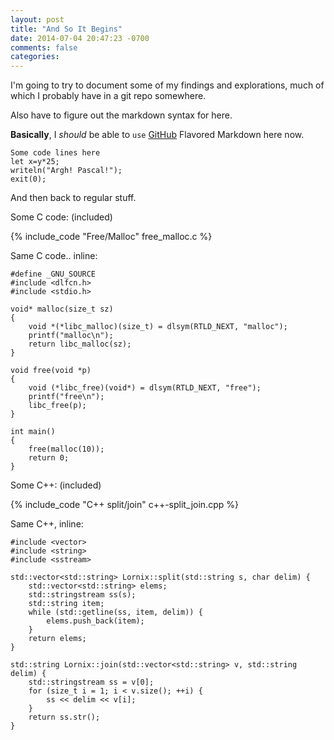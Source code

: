 ```yaml
---
layout: post
title: "And So It Begins"
date: 2014-07-04 20:47:23 -0700
comments: false
categories:
---
```

I'm going to try to document some of my findings and explorations, much of
which I probably have in a git repo somewhere.

Also have to figure out the markdown syntax for here.

__Basically__, I _should_ be able to `use` [GitHub][1] Flavored Markdown here now.

    Some code lines here
    let x=y*25;
    writeln("Argh! Pascal!");
    exit(0);

And then back to regular stuff.

Some C code: (included)

{% include_code "Free/Malloc" free_malloc.c %}

Same C code.. inline:

    #define _GNU_SOURCE
    #include <dlfcn.h>
    #include <stdio.h>

    void* malloc(size_t sz)
    {
        void *(*libc_malloc)(size_t) = dlsym(RTLD_NEXT, "malloc");
        printf("malloc\n");
        return libc_malloc(sz);
    }

    void free(void *p)
    {
        void (*libc_free)(void*) = dlsym(RTLD_NEXT, "free");
        printf("free\n");
        libc_free(p);
    }

    int main()
    {
        free(malloc(10));
        return 0;
    }

Some C++: (included)

{% include_code "C++ split/join" c++-split_join.cpp %}

Same C++, inline:

    #include <vector>
    #include <string>
    #include <sstream>

    std::vector<std::string> Lornix::split(std::string s, char delim) {
        std::vector<std::string> elems;
        std::stringstream ss(s);
        std::string item;
        while (std::getline(ss, item, delim)) {
            elems.push_back(item);
        }
        return elems;
    }

    std::string Lornix::join(std::vector<std::string> v, std::string delim) {
        std::stringstream ss = v[0];
        for (size_t i = 1; i < v.size(); ++i) {
            ss << delim << v[i];
        }
        return ss.str();
    }

[1]: http://github.com/lornix/lornix.github.io
